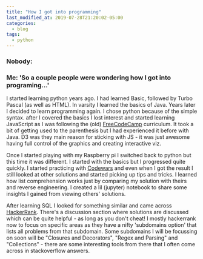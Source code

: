 ```yaml
---
title: "How I got into programming"
last_modified_at: 2019-07-28T21:20:02-05:00
categories:
  - blog
tags:
  - python
---
```

### Nobody:
### Me: 'So a couple people were wondering how I got into programing...'
I started learning python years ago. I had learned Basic, followed by Turbo Pascal (as well as HTML). In varsity I learned the basics of Java. Years later I decided to learn programming again. I chose python because of the simple syntax. after I covered the basics I lost interest and started learning JavaScript as I was following the (old) [FreeCodeCamp](https://learn.freecodecamp.org/) curriculum. It took a bit of getting used to the parenthesis but I had experienced it before with Java.
D3 was they main reason for sticking with JS - it was just awesome having full control of the graphics and creating interactive viz.

Once I started playing with my Raspberry pi I switched back to python but this time it was different. I started with the basics but I progressed quite quickly. I started practicing with [Codewars](https://www.codewars.com/) and even when I got the result I still looked at other solutions and started picking up tips and tricks. I learned how list comprehension works just by comparing my solution with theirs and reverse engineering.
I created a lil (jupyter) notebook to share some insights I gained from viewing others' solutions.

After learning SQL I looked for something similar and came across [HackerRank](https://www.hackerrank.com). There's a discussion section where solutions are discussed which can be quite helpful - as long as you don't cheat!
I mostly hackerrank now to focus on specific areas as they have a nifty 'subdomains option' that lists all problems from that subdomain. Some subdomains I will be focussing on soon will be "Closures and Decorators", "Regex and Parsing" and "Collections" - there are some interesting tools from there that I often come across in stackoverflow answers.
